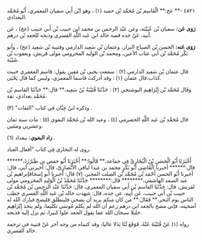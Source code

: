 ٤٨٢١ -** عخ:** الْقَاسِم بْن مُحَمَّد بْن حميد (١) ، وهو ابْن أَبي سفيان المعمري، أَبُو مُحَمَّد البغدادي.

**رَوَى عَن:** سفيان بْن عُيَيْنَة، وعن عَبْد الرحمن بن محمد ابن حبيب بْن أَبي حبيب (عخ) ، عَن أبيه، عَنْ جده قصة خالد ابن عَبد اللَّهِ القسري وذبحه للجعد بْن درهم.

**رَوَى عَنه:** الحسن بْن الصباح البزار، وعثمان بْن سَعِيد الدارمي وقتيبة بْن سَعِيد (عخ) ، وأبو بَكْر مُحَمَّد بْن أَبي عتاب الأعين، ومحمد بْن الوليد المخزومي مولى قريش، ويعقوب بْن شَيْبَة.

قال عثمان بْن سَعِيد الدارمي (٢) : سمعت يحيى بْن مَعِين يقول: قاسم المعمري خبيث كذاب.قال عثمان (١) : وقد أدركت قاسما المعمري، وليس كما قال يَحْيَى.

وَقَال مُحَمَّد بْن إِبْرَاهِيم البوشنجي (٢) : حَدَّثَنَا قُتَيْبَةُ بْنُ سَعِيد،** قال:** حَدَّثَنَا القاسم بْن مُحَمَّد بغدادي، ثقة.

وذكره ابنُ حِبَّان في كتاب "الثقات" (٣) .

قال مُحَمَّد بْن عَبد اللَّهِ الحضرمي (٤) ، وعبد الله بْن مُحَمَّد البغوي (٥) : مات سنة ثمان وعشرين ومئتين.

**زاد البغوي:** ببغداد (٦) .

روى له البخاري فِي كتاب "أفعال العباد.

أَخْبَرَنَا أَبُو الْحَسَنِ بْنُ الْبُخَارِيِّ فِي جماعة،** قَالُوا:** أَخْبَرَنَا أَبُو حفص بن طَبَرْزَذَ،****** قال:****** أخبرنا الْقَاضِي أَبُو بَكْرٍ محمد بن عبدا لباقي الأَنْصارِيّ، قال: أخبرني أبي، قال: أخبرنا أَبُو الحسن أَحْمَد بْن مُحَمَّد بْن الصلت المجبر، (٧) قال: أخبرنا أبو إسحاقإبراهيم بْن عبد الصمد الهاشمي،******** قال:******** حَدَّثَنَا مُحَمَّدُ بْنُ الْوَلِيدِ المخزومي مولى لقريش، قال: حَدَّثَنَا القاسم بْن أَبي سفيان المعمري، قال: حَدَّثَنَا عَبْد الرحمن بْن مُحَمَّد بْن حبيب بْن أَبي حبيب، عَن أَبِيهِ، عن جده، قال: شهدت خالد بْن عَبد اللَّهِ القسري خطب الناس يوم النحر،** فَقَالَ:** من كان منكم يريد أن يضحي فلينطلق فليضح فبارك الله له أضحيته، فإني مضح بالجعد ابن درهم زعم أن الله لم يكلم مُوسَى تكليما، ولم يتخذ إِبْرَاهِيم خليلا سبحان الله عما يقول الجعد علوا كبيرا، ثم نزل إليه فذبحه.

رواه (١) عَنْ قُتَيْبَةَ عَنْهُ، فَوَقَعَ لَنَا بَدَلا عاليا، وقد كتبناه من وجه آخر عَنْ قتيبة في ترجمة خالد القسري.